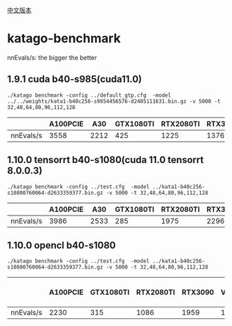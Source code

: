 [中文版本](README_CH.md)
# katago-benchmark

nnEvals/s: the bigger the better

## 1.9.1 cuda b40-s985(cuda11.0)

```
./katago benchmark -config ../default_gtp.cfg  -model ../../weights/kata1-b40c256-s9854456576-d2405111631.bin.gz -v 5000 -t 32,48,64,80,96,112,128
```

| |  A100PCIE   | A30  | GTX1080TI  | RTX2080TI  | RTX3080  | RTX3090  | V100| V100S | A40 | A5000 | 3060 | 3060TI |
|  ----  | ----  | ----  | ----  | ----  | ----  | ----  | ----  | ----  | ----  | ----  | ----  | ----  |
|  nnEvals/s | 3558  | 2212  | 425  | 1225  | 1376  | 1607  | 1784  | 1773 |  2473 |  1548 |  635 |  840 |


## 1.10.0 tensorrt b40-s1080(cuda 11.0 tensorrt 8.0.0.3)

```
./katago benchmark -config ../test.cfg  -model ../kata1-b40c256-s10800760064-d2633359377.bin.gz -v 5000 -t 32,48,64,80,96,112,128
```

| |  A100PCIE   | A30  | GTX1080TI  | RTX2080TI  | RTX3080  | RTX3090  | V100| V100S | A40 | A5000 | 3060 | 3060TI |
|  ----  | ----  | ----  | ----  | ----  | ----  | ----  | ----  | ----  | ----  | ----  | ----  | ----  |
|  nnEvals/s  | 3986  | 2533  | 285  | 1975  |  2296 |  2590 | 2084  |  2070 |  2920 |  2323 |  1097 |  1457 |


## 1.10.0 opencl b40-s1080

```
./katago benchmark -config ../test.cfg  -model ../kata1-b40c256-s10800760064-d2633359377.bin.gz -v 5000 -t 32,48,64,80,96,112,128
```

| |  A100PCIE   | GTX1080TI  | RTX2080TI | RTX3090  | V100 | V100S | Mac Air M1 | A40 | A5000 |
|  ----  | ----  | ----  | ----  | ----  | ----  | ----  | ----  | ----  | ----  |
|  nnEvals/s  | 2230 | 315  | 1086 |  1959 | 1509  |  1634 | 93  | 1788  | 1500  |